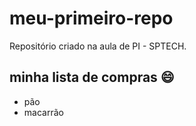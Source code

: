 # meu-primeiro-repo
Repositório criado na aula de PI - SPTECH.
## minha lista de compras :smile:
 - pão
  - macarrão
